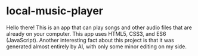 # local-music-player

Hello there! This is an app that can play songs and other audio files that are already on your computer. This app uses HTML5, CSS3, and ES6 (JavaScript). Another interesting fact about this project is that it was generated almost entirely by AI, with only some minor editing on my side.

